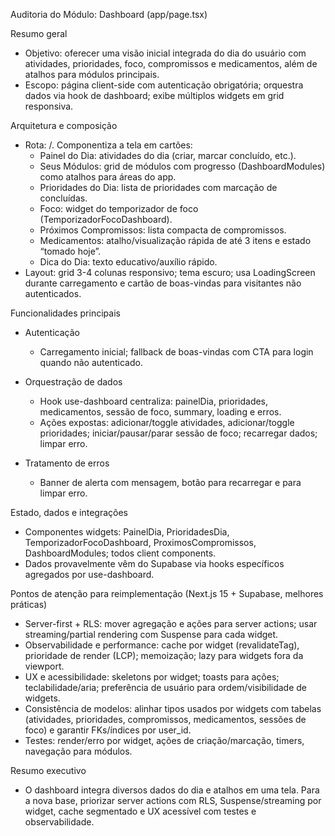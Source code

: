 Auditoria do Módulo: Dashboard (app/page.tsx)

Resumo geral
- Objetivo: oferecer uma visão inicial integrada do dia do usuário com atividades, prioridades, foco, compromissos e medicamentos, além de atalhos para módulos principais.
- Escopo: página client-side com autenticação obrigatória; orquestra dados via hook de dashboard; exibe múltiplos widgets em grid responsiva.

Arquitetura e composição
- Rota: /. Componentiza a tela em cartões:
  - Painel do Dia: atividades do dia (criar, marcar concluído, etc.).
  - Seus Módulos: grid de módulos com progresso (DashboardModules) como atalhos para áreas do app.
  - Prioridades do Dia: lista de prioridades com marcação de concluídas.
  - Foco: widget do temporizador de foco (TemporizadorFocoDashboard).
  - Próximos Compromissos: lista compacta de compromissos.
  - Medicamentos: atalho/visualização rápida de até 3 itens e estado “tomado hoje”.
  - Dica do Dia: texto educativo/auxílio rápido.
- Layout: grid 3-4 colunas responsivo; tema escuro; usa LoadingScreen durante carregamento e cartão de boas-vindas para visitantes não autenticados.

Funcionalidades principais
- Autenticação
  - Carregamento inicial; fallback de boas-vindas com CTA para login quando não autenticado.

- Orquestração de dados
  - Hook use-dashboard centraliza: painelDia, prioridades, medicamentos, sessão de foco, summary, loading e erros.
  - Ações expostas: adicionar/toggle atividades, adicionar/toggle prioridades; iniciar/pausar/parar sessão de foco; recarregar dados; limpar erro.

- Tratamento de erros
  - Banner de alerta com mensagem, botão para recarregar e para limpar erro.

Estado, dados e integrações
- Componentes widgets: PainelDia, PrioridadesDia, TemporizadorFocoDashboard, ProximosCompromissos, DashboardModules; todos client components.
- Dados provavelmente vêm do Supabase via hooks específicos agregados por use-dashboard.

Pontos de atenção para reimplementação (Next.js 15 + Supabase, melhores práticas)
- Server-first + RLS: mover agregação e ações para server actions; usar streaming/partial rendering com Suspense para cada widget.
- Observabilidade e performance: cache por widget (revalidateTag), prioridade de render (LCP); memoização; lazy para widgets fora da viewport.
- UX e acessibilidade: skeletons por widget; toasts para ações; teclabilidade/aria; preferência de usuário para ordem/visibilidade de widgets.
- Consistência de modelos: alinhar tipos usados por widgets com tabelas (atividades, prioridades, compromissos, medicamentos, sessões de foco) e garantir FKs/índices por user_id.
- Testes: render/erro por widget, ações de criação/marcação, timers, navegação para módulos.

Resumo executivo
- O dashboard integra diversos dados do dia e atalhos em uma tela. Para a nova base, priorizar server actions com RLS, Suspense/streaming por widget, cache segmentado e UX acessível com testes e observabilidade.